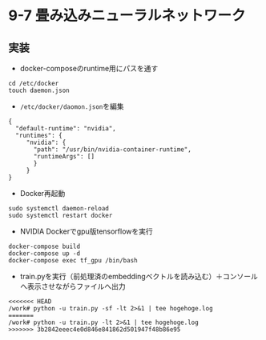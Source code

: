 # 9-7 畳み込みニューラルネットワーク
## 実装
- docker-composeのruntime用にパスを通す
```
cd /etc/docker
touch daemon.json
```
- `/etc/docker/daomon.json`を編集
```
{
  "default-runtime": "nvidia",
  "runtimes": {
     "nvidia": {
       "path": "/usr/bin/nvidia-container-runtime",
       "runtimeArgs": []
       }
     }
}
```
- Docker再起動
```
sudo systemctl daemon-reload
sudo systemctl restart docker
```
- NVIDIA Dockerでgpu版tensorflowを実行
```
docker-compose build
docker-compose up -d
docker-compose exec tf_gpu /bin/bash
```
- train.pyを実行（前処理済のembeddingベクトルを読み込む）＋コンソールへ表示させながらファイルへ出力
```
<<<<<<< HEAD
/work# python -u train.py -sf -lt 2>&1 | tee hogehoge.log
=======
/work# python -u train.py -lt 2>&1 | tee hogehoge.log
>>>>>>> 3b2842eeec4e0d846e841862d501947f48b86e95
```

